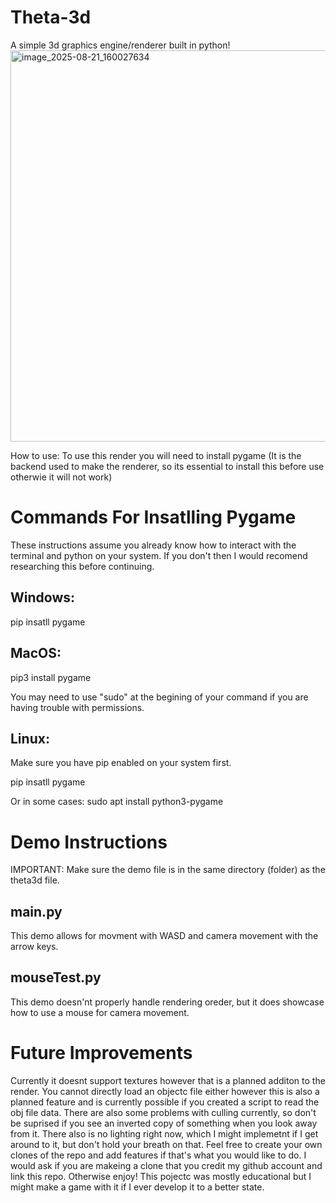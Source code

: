 # Theta-3d
A simple 3d graphics engine/renderer built in python!
<img width="799" height="626" alt="image_2025-08-21_160027634" src="https://github.com/user-attachments/assets/b7190814-a70e-4a84-a964-4021d48a04bc" />


How to use:
To use this render you will need to install pygame (It is the backend used to make the renderer, so its essential to install this before use otherwie it will not work)

# Commands For Insatlling Pygame

These instructions assume you already know how to interact with the terminal and python on  your system. If you don't then I would recomend researching this before continuing.

## Windows:
pip insatll pygame

## MacOS:
pip3 install pygame

You may need to use "sudo" at the begining of your command if you are having trouble with permissions.

## Linux:

Make sure you have pip enabled on your system first.

pip insatll pygame

Or in some cases: sudo apt install python3-pygame

# Demo Instructions
IMPORTANT: Make sure the demo file is in the same directory (folder) as the theta3d file.

## main.py
This demo allows for movment with WASD and camera movement with the arrow keys.

## mouseTest.py
This demo doesn'nt properly handle rendering oreder, but it does showcase how to use a mouse for camera movement.

# Future Improvements

Currently it doesnt support textures however that is a planned additon to the render. You cannot directly load an objectc file either however this is also a planned feature and is currently possible if you created a script to read the obj file data. There are also some problems with culling currently, so don't be suprised if you see an inverted copy of something when you look away from it. There also is no lighting right now, which I might implemetnt if I get around to it, but don't hold your breath on that. Feel free to create your own clones of the repo and add features if that's what you would like to do. I would ask if you are makeing a clone that you credit my github account and link this repo. Otherwise enjoy! This pojectc was mostly educational but I might make a game with it if I ever develop it to a better state.
